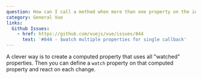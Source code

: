 ```yaml
---
question: How can I call a method when more than one property on the instance updates?
category: General Vue
links:
  Github Issues:
    - href: https://github.com/vuejs/vue/issues/844
      text: '#844 - $watch multiple properties for single callback'
---
```


A clever way is to create a computed property that uses all "watched" properties. Then you can define a `watch` property on that computed property and react on each change.
